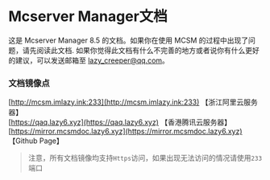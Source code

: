 # Mcserver Manager文档
这是 Mcserver Manager 8.5 的文档。如果你在使用 MCSM 的过程中出现了问题，请先阅读此文档.
如果你觉得此文档有什么不完善的地方或者说你有什么更好的建议，可以发送邮箱至 lazy_creeper@qq.com。
### 文档镜像点
[http://mcsm.imlazy.ink:233](http://mcsm.imlazy.ink:233) 【浙江阿里云服务器】<br>
[https://qaq.lazy6.xyz](https://qaq.lazy6.xyz) 【香港腾讯云服务器】<br>
[https://mirror.mcsmdoc.lazy6.xyz](https://mirror.mcsmdoc.lazy6.xyz) 【Github Page】<br>
>注意，所有文档镜像均支持`Https`访问，如果出现无法访问的情况请使用`233`端口
